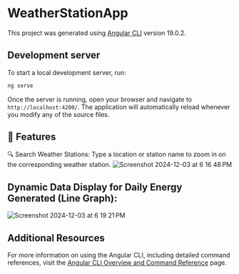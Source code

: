 # WeatherStationApp

This project was generated using [Angular CLI](https://github.com/angular/angular-cli) version 19.0.2.

## Development server

To start a local development server, run:

```bash
ng serve
```

Once the server is running, open your browser and navigate to `http://localhost:4200/`. The application will automatically reload whenever you modify any of the source files.

## 🌟 Features

🔍 Search Weather Stations:
Type a location or station name to zoom in on the corresponding weather station.
![Screenshot 2024-12-03 at 6 16 48 PM](https://github.com/user-attachments/assets/5750a4b5-50f7-4c1d-a70f-026783dc96de)


## Dynamic Data Display for Daily Energy Generated (Line Graph):

![Screenshot 2024-12-03 at 6 19 21 PM](https://github.com/user-attachments/assets/14fa307c-e85a-437e-aac7-7170a4871f18)


## Additional Resources

For more information on using the Angular CLI, including detailed command references, visit the [Angular CLI Overview and Command Reference](https://angular.dev/tools/cli) page.
